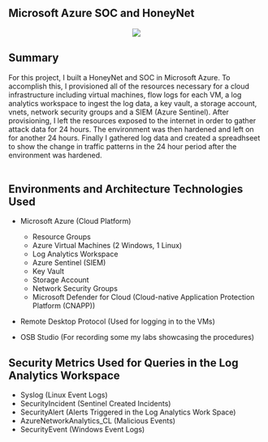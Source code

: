 ## Microsoft Azure SOC and HoneyNet


<p align="center">
<img src="https://imgur.com/cW8RYr1.png alt="Traffic Examination"/>  
</p>



## Summary

For this project, I built a HoneyNet and SOC in Microsoft Azure. To accomplish this, I provisioned all of the resources necessary for a cloud infrastructure including virtual machines, flow logs for each VM, a log analytics workspace to ingest the log data, a key vault, a storage account, vnets, network security groups and a SIEM (Azure Sentinel). After provisioning, I left the resources exposed to the internet in order to gather attack data for 24 hours. The environment was then hardened and left on for another 24 hours. Finally I gathered log data and created a spreadhseet to show the change in traffic patterns in the 24 hour period after the environment was hardened.
<br />
<br />


## Environments and Architecture Technologies Used

- Microsoft Azure (Cloud Platform)
  - Resource Groups
  - Azure Virtual Machines (2 Windows, 1 Linux)
  - Log Analytics Workspace
  - Azure Sentinel (SIEM)
  - Key Vault
  - Storage Account
  - Network Security Groups
  - Microsoft Defender for Cloud (Cloud-native Application Protection Platform (CNAPP))
  
 - Remote Desktop Protocol (Used for logging in to the VMs)
 - OSB Studio (For recording some my labs showcasing the procedures)
 
 ## Security Metrics Used for Queries in the Log Analytics Workspace
 
 - Syslog (Linux Event Logs)
 - SecurityIncident (Sentinel Created Incidents)
 - SecurityAlert (Alerts Triggered in the Log Analytics Work Space)
 - AzureNetworkAnalytics_CL (Malicious Events)
 - SecurityEvent (Windows Event Logs)
  
  
  
  
  
  
  
  
  
  
  
  
  
  
  
  
  
  
  
  
  
  
  
  
  
  
  
  
  
  
  
  
  
  
  
  
  
  
  
  
  
  
  
  
  
  
  
  
  
  
  
  
  
  
  
  
  
  
  
  
  
  
